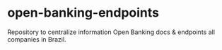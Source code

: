 # open-banking-endpoints
Repository to centralize information Open Banking docs &amp; endpoints all companies in Brazil.
